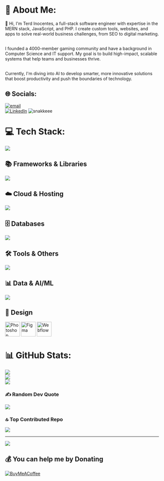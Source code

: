 # 💫 About Me:
👋 Hi, I'm Terd Inocentes, a full-stack software engineer with expertise in the MERN stack, JavaScript, and PHP. I create custom tools, websites, and apps to solve real-world business challenges, from SEO to digital marketing. <br><br>

I founded a 4000-member gaming community and have a background in Computer Science and IT support. My goal is to build high-impact, scalable systems that help teams and businesses thrive. <br><br>

Currently, I'm diving into AI to develop smarter, more innovative solutions that boost productivity and push the boundaries of technology. <br>


## 🌐 Socials:
[![email](https://img.shields.io/badge/Email-D14836?logo=gmail&logoColor=white)](mailto:thezentarigroup@gmail.com) <br>
[![LinkedIn](https://img.shields.io/badge/LinkedIn-0077B5?logo=linkedin&logoColor=white&style=for-the-badge)](https://ph.linkedin.com/in/terd/tl) 
 ![snakkeee](https://github.com/user-attachments/assets/767354e9-fe1e-4009-b421-2f49388bfda5) 
# 💻 Tech Stack:
<p align="left">
  <img src="https://skillicons.dev/icons?i=html,css,js,php,python,r,dart,java,cs" />
</p>

## 📚 Frameworks & Libraries
<p align="left">
  <img src="https://skillicons.dev/icons?i=react,nextjs,laravel,vue,flutter,django,express,fastapi,flask,bootstrap,tailwind,jquery,vite,opencv,wordpress" />
</p>

## ☁️ Cloud & Hosting
<p align="left">
  <img src="https://skillicons.dev/icons?i=aws,azure,gcp,vercel,firebase,cloudflare,oracle,apache" />
</p>

## 🗄️ Databases
<p align="left">
  <img src="https://skillicons.dev/icons?i=mysql,postgres,mongodb,dynamodb,supabase" />
</p>

## 🛠️ Tools & Others
<p align="left">
  <img src="https://skillicons.dev/icons?i=docker,kubernetes,git,github,gitlab,postman,npm,yarn,powerbi" />
</p>

## 📊 Data & AI/ML
<p align="left">
  <img src="https://skillicons.dev/icons?i=pytorch,tensorflow,sklearn,numpy,pandas,matplotlib" />
</p>

## 🎨 Design
<p align="left">
  <!-- Adobe Photoshop -->
  <img src="https://cdn.jsdelivr.net/gh/devicons/devicon/icons/photoshop/photoshop-plain.svg" alt="Photoshop" width="48" height="48"/>
  
  <!-- Figma -->
  <img src="https://cdn.jsdelivr.net/gh/devicons/devicon/icons/figma/figma-original.svg" alt="Figma" width="48" height="48"/>
  
  <!-- Webflow -->
  <img src="https://cdn.worldvectorlogo.com/logos/webflow.svg](https://uxwing.com/wp-content/themes/uxwing/download/brands-and-social-media/webflow-icon.png" alt="Webflow" width="48" height="48"/>
</p>



# 📊 GitHub Stats:
![](https://github-readme-stats.vercel.app/api?username=terddyy&theme=ambient_gradient&hide_border=false&include_all_commits=false&count_private=true)<br/>
![](https://nirzak-streak-stats.vercel.app/?user=terddyy&theme=ambient_gradient&hide_border=false)<br/>
![](https://github-readme-stats.vercel.app/api/top-langs/?username=terddyy&theme=ambient_gradient&hide_border=false&include_all_commits=false&count_private=true&layout=compact)

### ✍️ Random Dev Quote
![](https://quotes-github-readme.vercel.app/api?type=horizontal&theme=radical)

### 🔝 Top Contributed Repo
![](https://github-contributor-stats.vercel.app/api?username=terddyy&limit=5&theme=dark&combine_all_yearly_contributions=true)

---
[![](https://visitcount.itsvg.in/api?id=terddyy&icon=0&color=0)](https://visitcount.itsvg.in)

  ## 💰 You can help me by Donating
  [![BuyMeACoffee](https://img.shields.io/badge/Buy%20Me%20a%20Coffee-ffdd00?style=for-the-badge&logo=buy-me-a-coffee&logoColor=black)](https://buymeacoffee.com/terddy) 

  
<!-- Proudly created with GPRM ( https://gprm.itsvg.in ) -->
